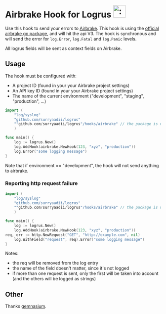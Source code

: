 # Airbrake Hook for Logrus <img src="http://i.imgur.com/hTeVwmJ.png" width="40" height="40" alt=":walrus:" class="emoji" title=":walrus:" />

Use this hook to send your errors to [Airbrake](https://airbrake.io/).
This hook is using the [official airbrake go package](https://github.com/airbrake/gobrake), and will hit the api V3.
The hook is synchronous and will send the error for `log.Error`, `log.Fatal` and `log.Panic` levels.

All logrus fields will be sent as context fields on Airbrake.

## Usage

The hook must be configured with:

* A project ID (found in your your Airbrake project settings)
* An API key ID (found in your your Airbrake project settings)
* The name of the current environment ("development", "staging", "production", ...)

```go
import (
    "log/syslog"
    "github.com/surryaadii/logrus"
    ""github.com/surryaadii/logrus"/hooks/airbrake" // the package is named "aibrake"
    )

func main() {
    log := logrus.New()
    log.AddHook(airbrake.NewHook(123, "xyz", "production"))
    log.Error("some logging message")
}
```

Note that if environment == "development", the hook will not send anything to airbrake.

### Reporting http request failure


```go
import (
    "log/syslog"
    "github.com/surryaadii/logrus"
    ""github.com/surryaadii/logrus"/hooks/airbrake" // the package is named "aibrake"
    )

func main() {
    log := logrus.New()
    log.AddHook(airbrake.NewHook(123, "xyz", "production"))
req, err := http.NewRequest("GET", "http://example.com", nil)
    log.WithField("request", req).Error("some logging message")
}
```

Notes:

* the req will be removed from the log entry
* the name of the field doesn't matter, since it's not logged
* if more than one request is sent, only the first will be taken into account (and the others will be logged as strings)


## Other

Thanks [gemnasium](https://github.com/gemnasium/logrus-airbrake-hook).

